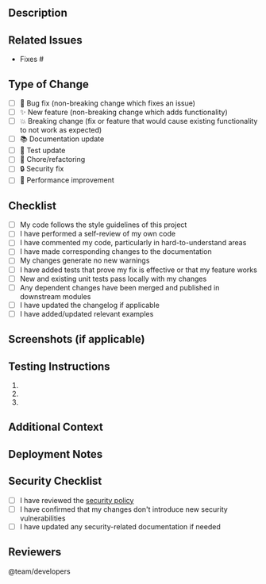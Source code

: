 <!-- Thanks for contributing to Longevity Coach! Please ensure the following before opening a PR -->

## Description

<!-- A clear and concise description of what this PR does. -->

## Related Issues

<!-- List any related issues here using the format: -->
<!-- Fixes #123 -->
<!-- Resolves #456 -->
- Fixes #

## Type of Change

<!-- Please delete options that are not relevant -->
- [ ] 🐛 Bug fix (non-breaking change which fixes an issue)
- [ ] ✨ New feature (non-breaking change which adds functionality)
- [ ] 💥 Breaking change (fix or feature that would cause existing functionality to not work as expected)
- [ ] 📚 Documentation update
- [ ] 🧪 Test update
- [ ] 🔧 Chore/refactoring
- [ ] 🔒 Security fix
- [ ] 🚀 Performance improvement

## Checklist

- [ ] My code follows the style guidelines of this project
- [ ] I have performed a self-review of my own code
- [ ] I have commented my code, particularly in hard-to-understand areas
- [ ] I have made corresponding changes to the documentation
- [ ] My changes generate no new warnings
- [ ] I have added tests that prove my fix is effective or that my feature works
- [ ] New and existing unit tests pass locally with my changes
- [ ] Any dependent changes have been merged and published in downstream modules
- [ ] I have updated the changelog if applicable
- [ ] I have added/updated relevant examples

## Screenshots (if applicable)

<!-- Add screenshots to help explain your changes if applicable -->

## Testing Instructions

<!-- Provide step-by-step instructions for testing your changes -->
1. 
2. 
3. 

## Additional Context

<!-- Add any other context about the pull request here -->

## Deployment Notes

<!-- Any special configurations or migrations required? -->

## Security Checklist
- [ ] I have reviewed the [security policy](https://github.com/your-username/longevitycoach/security/policy)
- [ ] I have confirmed that my changes don't introduce new security vulnerabilities
- [ ] I have updated any security-related documentation if needed

## Reviewers

<!-- Tag relevant team members for review -->
@team/developers
